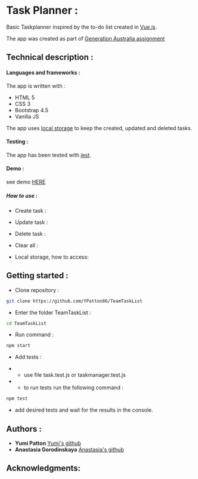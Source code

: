 # Task Planner :

Basic Taskplanner inspired by the to-do list created in [Vue.js](https://vuejsexamples.com/advanced-to-do-list-application-built-with-vue-js/).

The app was created as part of [Generation Australia assignment](https://australia.generation.org/programs/become-a-web-developer/)

## Technical description :

#### Languages and frameworks :

The app is written with :

- HTML 5
- CSS 3
- Bootstrap 4.5
- Vanilla JS

The app uses [local storage](https://developer.mozilla.org/en-US/docs/Web/API/Window/localStorage) to keep the created, updated and deleted tasks.

#### Testing :

The app has been tested with [jest](https://jestjs.io/docs/en/getting-started).

#### Demo :

see demo [HERE](https://goofy-archimedes-84bd01.netlify.app/)

##### How to use :

- Create task :

- Update task :

- Delete task :

- Clear all :

- Local storage, how to access:

## Getting started :

<!-- - Fork the repository : -->

- Clone repository :

```bash
git clone https://github.com/YPatton86/TeamTaskList
```

- Enter the folder TeamTaskList :

```bash
cd TeamTaskList
```

- Run command :

```bash
npm start
```

- Add tests :

* - use file task.test.js or taskmanager.test.js

* - to run tests run the following command :

```bash
npm test
```

- add desired tests and wait for the results in the console.

## Authors :

- **Yumi Patton** [Yumi's github](https://github.com/YPatton86)
- **Anastasia Gorodinskaya** [Anastasia's github](https://github.com/agorodinskaya)

## Acknowledgments:
